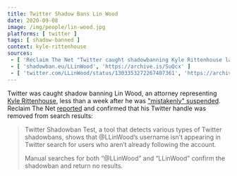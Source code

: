 ```yaml
---
title: Twitter Shadow Bans Lin Wood
date: 2020-09-08
image: /img/people/lin-wood.jpg
platforms: [ twitter ]
tags: [ shadow-banned ]
context: kyle-rittenhouse
sources:
 - [ 'Reclaim The Net "Twitter caught shadowbanning Kyle Rittenhouse lawyer Lin Wood" by Tom Parker (8 Sep 2020)', 'https://reclaimthenet.org/lin-wood-username-shadowbanned-twitter-search/' ]
 - [ 'shadowban.eu/LLinWood', 'https://archive.is/SuQcx' ]
 - [ 'twitter.com/LLinWood/status/1303353272267407361', 'https://archive.is/ZCVgt' ]
---
```


Twitter was caught shadow banning Lin Wood, an attorney representing [Kyle
Rittenhouse](/context/kyle-rittenhouse/), less than a week after he was
["mistakenly" suspended](/events/twitter-suspends-lin-wood/). Reclaim The Net
[reported](https://archive.is/goYXM#selection-365.0-395.46) and confirmed that
his Twitter handle was removed from search results:
> Twitter Shadowban Test, a tool that detects various types of Twitter
> shadowbans, shows that @LLinWood’s username isn’t appearing in Twitter search
> for users who aren’t already following the account.
>
> Manual searches for both “@LLinWood” and “LLinWood” confirm the shadowban and
> return no results.
